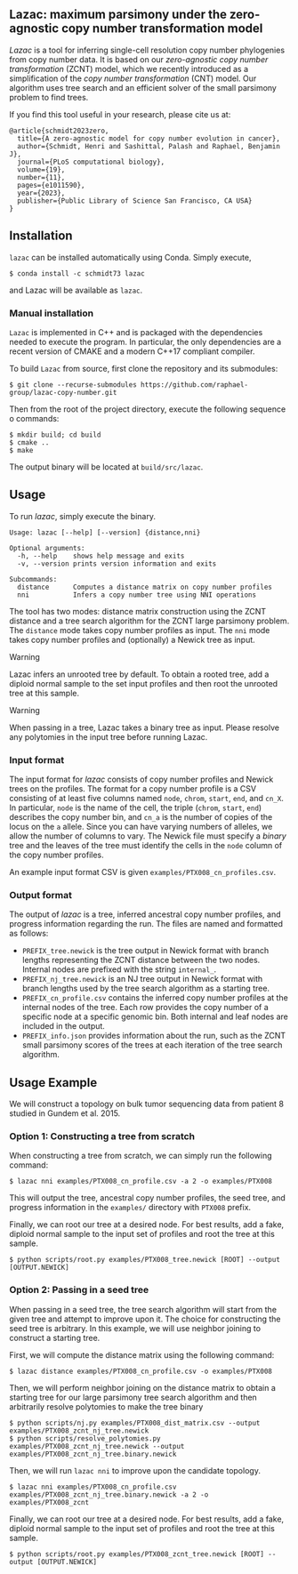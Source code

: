 ## Lazac: maximum parsimony under the zero-agnostic copy number transformation model

*Lazac* is a tool for inferring single-cell resolution copy number
phylogenies from copy number data. It is based on our *zero-agnostic
copy number transformation* (ZCNT) model, which we recently introduced
as a simplification of the *copy number transformation* (CNT) model.
Our algorithm uses tree search and an efficient solver of the small
parsimony problem to find trees.

If you find this tool useful in your research, please cite us at:
```
@article{schmidt2023zero,
  title={A zero-agnostic model for copy number evolution in cancer},
  author={Schmidt, Henri and Sashittal, Palash and Raphael, Benjamin J},
  journal={PLoS computational biology},
  volume={19},
  number={11},
  pages={e1011590},
  year={2023},
  publisher={Public Library of Science San Francisco, CA USA}
}
```

## Installation

`lazac` can be installed automatically using Conda. 
Simply execute,
```
$ conda install -c schmidt73 lazac
```
and Lazac will be available as `lazac`.

### Manual installation

`Lazac` is implemented in C++ and is packaged with the dependencies
needed to execute the program. In particular, the only dependencies are
a recent version of CMAKE and a modern C++17 compliant compiler.

To build `Lazac` from source, first clone the repository and its submodules:
```
$ git clone --recurse-submodules https://github.com/raphael-group/lazac-copy-number.git
```

Then from the root of the project directory, execute the following sequence o
commands:
```
$ mkdir build; cd build
$ cmake ..
$ make
```
The output binary will be located at `build/src/lazac`.

## Usage

To run *lazac*, simply execute the binary. 
```
Usage: lazac [--help] [--version] {distance,nni}

Optional arguments:
  -h, --help   	shows help message and exits 
  -v, --version	prints version information and exits 

Subcommands:
  distance      Computes a distance matrix on copy number profiles
  nni           Infers a copy number tree using NNI operations
```

The tool has two modes: distance matrix construction using the ZCNT
distance and a tree search algorithm for the ZCNT large
parsimony problem. The `distance` mode takes copy number profiles as
input. The `nni` mode takes copy number profiles and (optionally) a Newick
tree as input.

> [!WARNING]
> Lazac infers an unrooted tree by default.
> To obtain a rooted tree, add a diploid normal sample to the set
> input profiles and then root the unrooted tree at this sample.

> [!WARNING]
> When passing in a tree, Lazac takes a binary tree as input. 
> Please resolve any polytomies in the input tree before running 
> Lazac.

### Input format

The input format for *lazac* consists of copy number profiles and
Newick trees on the profiles. The format for a copy number profile is
a CSV consisting of at least five columns named `node`, `chrom`,
`start`, `end`, and `cn_X`.  In particular, `node` is the name of the
cell, the triple (`chrom`, `start`, `end`) describes the copy number
bin, and `cn_a` is the number of copies of the locus on the `a`
allele. Since you can have varying numbers of alleles, we allow the
number of columns to vary. The Newick file must specify a *binary*
tree and the leaves of the tree must identify the cells in the `node`
column of the copy number profiles.

An example input format CSV is given
`examples/PTX008_cn_profiles.csv`.

### Output format

The output of *lazac* is a tree, inferred ancestral copy number 
profiles, and progress information regarding the run. The files
are named and formatted as follows:
* `PREFIX_tree.newick` is the tree output in Newick format with branch lengths representing the ZCNT distance 
   between the two nodes. Internal nodes are prefixed with the string `internal_`. 
* `PREFIX_nj_tree.newick` is an NJ tree output in Newick format with branch lengths used by the tree search
   algorithm as a starting tree.
* `PREFIX_cn_profile.csv` contains the inferred copy number profiles at the internal nodes of the tree. Each
   row provides the copy number of a specific node at a specific genomic bin. Both internal and leaf nodes are
   included in the output.
* `PREFIX_info.json` provides information about the run, such as the ZCNT small parsimony scores of the trees
   at each iteration of the tree search algorithm.

## Usage Example

We will construct a topology on bulk tumor sequencing data from
patient 8 studied in Gundem et al. 2015. 

### Option 1: Constructing a tree from scratch

When constructing a tree from scratch, we can simply run the following
command:
```
$ lazac nni examples/PTX008_cn_profile.csv -a 2 -o examples/PTX008
```

This will output the tree, ancestral copy number profiles, the seed tree,
and progress information in the `examples/` directory with `PTX008` prefix.

Finally, we can root our tree at a desired node. For best results, add
a fake, diploid normal sample to the input set of profiles and root 
the tree at this sample.

```
$ python scripts/root.py examples/PTX008_tree.newick [ROOT] --output [OUTPUT.NEWICK]
```

### Option 2: Passing in a seed tree

When passing in a seed tree, the tree search algorithm will start from
the given tree and attempt to improve upon it. The choice for constructing
the seed tree is arbitrary. In this example, we will use neighbor joining
to construct a starting tree.

First, we will compute the distance matrix using the following command:
```
$ lazac distance examples/PTX008_cn_profile.csv -o examples/PTX008
```

Then, we will perform neighbor joining on the distance matrix to
obtain a starting tree for our large parsimony tree search algorithm and then
arbitrarily resolve polytomies to make the tree binary
```
$ python scripts/nj.py examples/PTX008_dist_matrix.csv --output examples/PTX008_zcnt_nj_tree.newick
$ python scripts/resolve_polytomies.py examples/PTX008_zcnt_nj_tree.newick --output examples/PTX008_zcnt_nj_tree.binary.newick
```

Then, we will run `lazac nni` to improve upon the candidate
topology.

```
$ lazac nni examples/PTX008_cn_profile.csv examples/PTX008_zcnt_nj_tree.binary.newick -a 2 -o examples/PTX008_zcnt
```

Finally, we can root our tree at a desired node. For best results, add
a fake, diploid normal sample to the input set of profiles and root 
the tree at this sample.

```
$ python scripts/root.py examples/PTX008_zcnt_tree.newick [ROOT] --output [OUTPUT.NEWICK]
```
